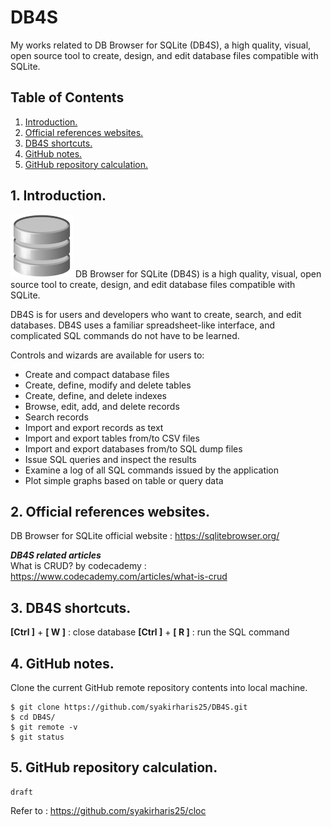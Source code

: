 # DB4S
My works related to DB Browser for SQLite (DB4S), a high quality, visual, open source tool to create, design, and edit database files compatible with SQLite.

## Table of Contents
1. [Introduction.](#introduction)
2. [Official references websites.](#references)
3. [DB4S shortcuts.](#shortcuts)
4. [GitHub notes.](#github)
5. [GitHub repository calculation.](#calculation)

<a name="introduction"></a>
## 1. Introduction.
<img src="db-browser.png" height="100"> 
DB Browser for SQLite (DB4S) is a high quality, visual, open source tool to create, design, and edit database files compatible with SQLite.

DB4S is for users and developers who want to create, search, and edit databases. DB4S uses a familiar spreadsheet-like interface, and complicated SQL commands do not have to be learned.

Controls and wizards are available for users to:

- Create and compact database files
- Create, define, modify and delete tables
- Create, define, and delete indexes
- Browse, edit, add, and delete records
- Search records
- Import and export records as text
- Import and export tables from/to CSV files
- Import and export databases from/to SQL dump files
- Issue SQL queries and inspect the results
- Examine a log of all SQL commands issued by the application
- Plot simple graphs based on table or query data

<a name="references"></a>
## 2. Official references websites. 
DB Browser for SQLite official website : https://sqlitebrowser.org/ <br />

**_DB4S related articles_** <br />
What is CRUD? by codecademy : https://www.codecademy.com/articles/what-is-crud <br />

<a name="shortcuts"></a>
## 3. DB4S shortcuts.
**[Ctrl ]** + **[ W ]** : close database
**[Ctrl ]** + **[ R ]** : run the SQL command

<a name="github"></a>
## 4. GitHub notes.
Clone the current GitHub remote repository contents into local machine.
```
$ git clone https://github.com/syakirharis25/DB4S.git
$ cd DB4S/
$ git remote -v
$ git status
```

<a name="calculation"></a>
## 5. GitHub repository calculation.
```
draft
```
Refer to : https://github.com/syakirharis25/cloc
